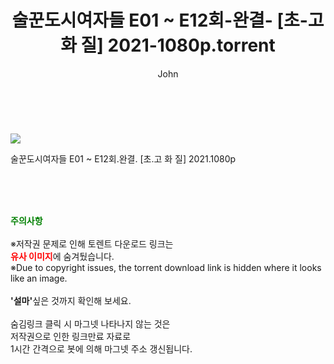 ﻿---
layout: post
title:  "    술꾼도시여자들 E01 ~ E12회-완결- [초-고 화 질] 2021-1080p.torrent"
author: John
categories: [ 드라마 ]
tags: [  ]
image: https://torrentrj56.com/uploadfile/full/d812293b2450a7850cf8e7c6f2cfceaa8b2d768e.jpg 
description: "    술꾼도시여자들 E01 ~ E12회-완결- [초-고 화 질] 2021-1080p torrent 정보 공유"
toc: true
toc_sticky: true
---

<br>
<p><img src="https://torrentrj56.com/uploadfile/full/d812293b2450a7850cf8e7c6f2cfceaa8b2d768e.jpg"/></p>
 술꾼도시여자들 E01 ~ E12회.완결. [초.고 화 질] 2021.1080p  
    
<br><br><br>
<p data-ke-size="size16"><b><span style="color: green;">주의사항</span></b><br /><br />※저작권 문제로 인해 토렌트 다운로드 링크는<br /><b><span style="color: red;">유사 이미지</span></b>에 숨겨뒀습니다.<br />※Due to copyright issues, the torrent download link is hidden where it looks like an image.<br /><br /><b>'설마'</b>싶은 것까지 확인해 보세요.<br /><br />숨김링크 클릭 시 마그넷 나타나지 않는 것은<br />저작권으로 인한 링크만료 자료로<br />1시간 간격으로 봇에 의해 마그넷 주소 갱신됩니다.</p>
